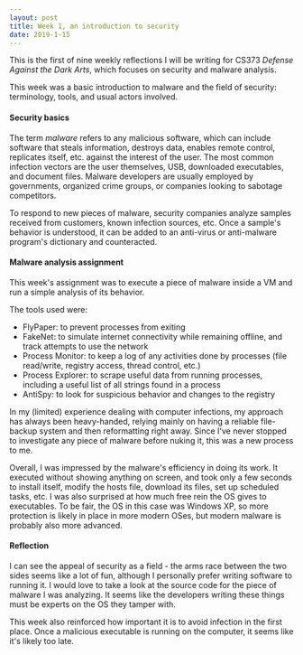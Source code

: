 ```yaml
---
layout: post
title: Week 1, an introduction to security
date: 2019-1-15
---
```


This is the first of nine weekly reflections I will be writing for CS373 *Defense Against the Dark Arts*, which focuses on security and malware analysis.

This week was a basic introduction to malware and the field of security: terminology, tools, and usual actors involved.
<!--more-->

#### Security basics

The term *malware* refers to any malicious software, which can include software that steals information, destroys data, enables remote control, replicates itself, etc. against the interest of the user. The most common infection vectors are the user themselves, USB, downloaded executables, and document files. Malware developers are usually employed by governments, organized crime groups, or companies looking to sabotage competitors.

To respond to new pieces of malware, security companies analyze samples received from customers, known infection sources, etc. Once a sample's behavior is understood, it can be added to an anti-virus or anti-malware program's dictionary and counteracted.

#### Malware analysis assignment

This week's assignment was to execute a piece of malware inside a VM and run a simple analysis of its behavior.

The tools used were:
* FlyPaper: to prevent processes from exiting
* FakeNet: to simulate internet connectivity while remaining offline, and track attempts to use the network
* Process Monitor: to keep a log of any activities done by processes (file read/write, registry access, thread control, etc.)
* Process Explorer: to scrape useful data from running processes, including a useful list of all strings found in a process
* AntiSpy: to look for suspicious behavior and changes to the registry

In my (limited) experience dealing with computer infections, my approach has always been heavy-handed, relying mainly on having a reliable file-backup system and then reformatting right away. Since I've never stopped to investigate any piece of malware before nuking it, this was a new process to me.

Overall, I was impressed by the malware's efficiency in doing its work. It executed without showing anything on screen, and took only a few seconds to install itself, modify the hosts file, download its files, set up scheduled tasks, etc. I was also surprised at how much free rein the OS gives to executables. To be fair, the OS in this case was Windows XP, so more protection is likely in place in more modern OSes, but modern malware is probably also more advanced.

#### Reflection

I can see the appeal of security as a field - the arms race between the two sides seems like a lot of fun, although I personally prefer writing software to running it. I would love to take a look at the source code for the piece of malware I was analyzing. It seems like the developers writing these things must be experts on the OS they tamper with.

This week also reinforced how important it is to avoid infection in the first place. Once a malicious executable is running on the computer, it seems like it's likely too late.